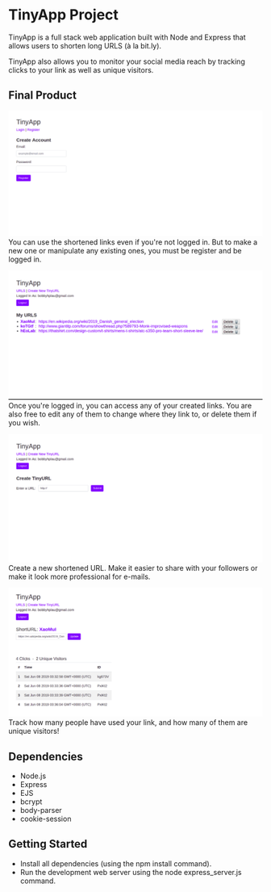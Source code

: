 # TinyApp Project

TinyApp is a full stack web application built with Node and Express that allows users to shorten long URLS (à la bit.ly).

TinyApp also allows you to monitor your social media reach by tracking clicks to your link as well as unique visitors.

## Final Product

!["Registration Page"](https://github.com/bobbyhplau/tiny-app/blob/master/docs/register-page.png?raw=true)
You can use the shortened links even if you're not logged in. But to make a new one or manipulate any existing ones, you must be register and be logged in.

![URLs Profile Page](https://github.com/bobbyhplau/tiny-app/blob/master/docs/urls-page.png?raw=true)
Once you're logged in, you can access any of your created links. You are also free to edit any of them to change where they link to, or delete them if you wish.

!["Create a new URL"](https://github.com/bobbyhplau/tiny-app/blob/master/docs/newurl-page.png?raw=true)
Create a new shortened URL. Make it easier to share with your followers or make it look more professional for e-mails.

!["ShortURL Page"](https://github.com/bobbyhplau/tiny-app/blob/master/docs/shorturl-page.png?raw=true)
Track how many people have used your link, and how many of them are unique visitors!

## Dependencies

- Node.js
- Express
- EJS
- bcrypt
- body-parser
- cookie-session

## Getting Started

- Install all dependencies (using the npm install command).
- Run the development web server using the node express_server.js command.
